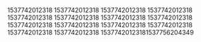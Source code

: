 1537742012318
1537742012318
1537742012318
1537742012318
1537742012318
1537742012318
1537742012318
1537742012318
1537742012318
1537742012318
1537742012318
1537742012318
1537742012318
1537742012318
15377420123181537756204349